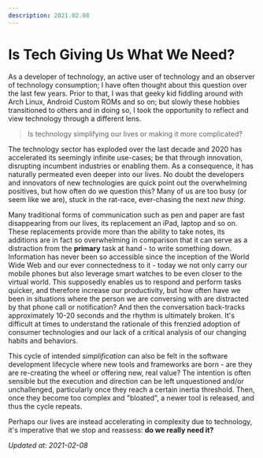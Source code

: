 ```yaml
---
description: 2021.02.08
---
```


# Is Tech Giving Us What We Need?

As a developer of technology, an active user of technology and an observer of technology consumption; I have often thought about this question over the last few years. Prior to that, I was that geeky kid fiddling around with Arch Linux, Android Custom ROMs and so on; but slowly these hobbies transitioned to others and in doing so, I took the opportunity to reflect and view technology through a different lens.

> Is technology simplifying our lives or making it more complicated?

The technology sector has exploded over the last decade and 2020 has accelerated its seemingly infinite use-cases; be that through innovation, disrupting incumbent industries or enabling them. As a consequence, it has naturally permeated even deeper into our lives. No doubt the developers and innovators of new technologies are quick point out the overwhelming positives, but how often do we question this? Many of us are too busy (or seem like we are), stuck in the rat-race, ever-chasing the next _new thing_.

Many traditional forms of communication such as pen and paper are fast disappearing from our lives, its replacement an iPad, laptop and so on. These replacements provide more than the ability to take notes, its additions are in fact so overwhelming in comparison that it can serve as a distraction from the **primary** task at hand - to write something down. Information has never been so accessible since the inception of the World Wide Web and our ever connectedness to it - today we not only carry our mobile phones but also leverage smart watches to be even closer to the virtual world. This supposedly enables us to respond and perform tasks quicker, and therefore increase our productivity, but how often have we been in situations where the person we are conversing with are distracted by that phone call or notification? And then the conversation back-tracks approximately 10-20 seconds and the rhythm is ultimately broken. It's difficult at times to understand the rationale of this frenzied adoption of consumer technologies and our lack of a critical analysis of our changing habits and behaviors.

This cycle of intended _simplification_ can also be felt in the software development lifecycle where new tools and frameworks are born - are they are re-creating the wheel or offering new, real value? The intention is often sensible but the execution and direction can be left unquestioned and/or unchallenged, particularly once they reach a certain inertia threshold. Then, once they become too complex and "bloated", a newer tool is released, and thus the cycle repeats.

Perhaps our lives are instead accelerating in complexity due to technology, it's imperative that we stop and reassess: **do we really need it?**

_Updated at: 2021-02-08_
